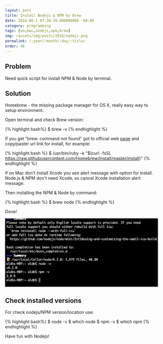 ```yaml
---
layout: post
title: Install Nodejs & NPM by Brew
date: 2016-06-1 07:38:39.000000000 -08:00
category: programming
tags: [en,mac,nodejs,npm,brew]
img: /assets/img/posts/2016/nodejs.png
permalink: /:year/:month/:day/:title/
order: 46
---
```


## Problem

Need quick script for install NPM & Node by terminal.

## Solution

Homebrew - the missing package manager for OS X, really easy way to setup environment.

Open terminal and check Brew version:


{% highlight bash%}
$ brew -v
{% endhighlight %}


If you get "brew: command not found" got to official web [page](http://brew.sh/) and copy/paster url link for install, for example:

{% highlight bash %}
$ /usr/bin/ruby -e "$(curl -fsSL https://raw.githubusercontent.com/Homebrew/install/master/install)"
{% endhighlight %}

If on Mac don't install Xcode you see alert message with option for install. Node.js & NPM don't need Xcode, so cancel Xcode installation alert message.


Then installing the NPM & Node by command:

{% highlight bash %}
$ brew node
{% endhighlight %}

Done! 

![Screenshot](/assets/img/posts/2016/npm_nodejs_by_brew.png)

## Check installed versions

For check nodejs/NPM version/location use:

{% highlight bash%}
$ node -v
$ which node
$ npm -v
$ which npm
{% endhighlight %}

Have fun with Nodejs!